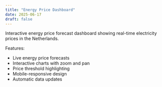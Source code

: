 ```yaml
---
title: "Energy Price Dashboard"
date: 2025-06-17
draft: false
---
```


Interactive energy price forecast dashboard showing real-time electricity prices in the Netherlands.

Features:
- Live energy price forecasts
- Interactive charts with zoom and pan
- Price threshold highlighting
- Mobile-responsive design
- Automatic data updates
